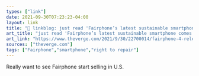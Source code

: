```yaml
---
types: ["link"]
date: 2021-09-30T07:23:23-04:00
layout: link
title: "🔗 linkblog: just read 'Fairphone’s latest sustainable smartphone comes with a five-year warranty - The Verge'"
art_title: "just read 'Fairphone’s latest sustainable smartphone comes with a five-year warranty - The Verge"
art_link: "https://www.theverge.com/2021/9/30/22700014/fairphone-4-release-date-news-features-warranty-price-sustainable"
sources: ["theverge.com"]
tags: ["Fairphone","smartphone","right to repair"]
---
```

Really want to see Fairphone start selling in U.S.
